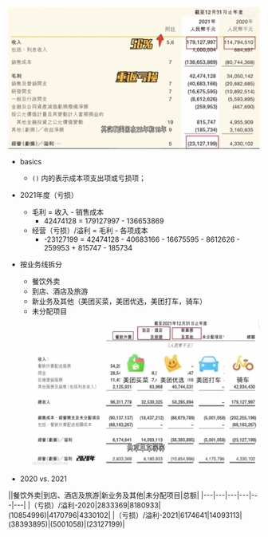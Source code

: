 
![美团2021](../../images/meituan2021.jpg)

- basics
    - `()` 内的表示成本项支出项或亏损项；

- 2021年度（亏损）
    - 毛利 = 收入 - 销售成本
        - 42474128 = 179127997 - 136653869
    - 经营（亏损）/溢利 = 毛利 - 各项成本
        - -23127199 = 42474128 - 40683166 - 16675595 - 8612626 - 259953 + 815747 - 185734

- 按业务线拆分
    - 餐饮外卖
    - 到店、酒店及旅游
    - 新业务及其他（美团买菜，美团优选，美团打车，骑车）
    - 未分配项目
![美团2020](../../images/meituan2020.jpg)


- 2020 vs. 2021

|\|餐饮外卖|到店、酒店及旅游|新业务及其他|未分配项目|总额|
|---|---|---|---|---|---|
|（亏损）/溢利-2020|2833369|8180933|(10854996)|4170796|4330102|
|（亏损）/溢利-2021|6174641|14093113|(38393895)|(5001058)|(23127199)|
